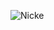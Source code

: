 ![Nicke](https://user-images.githubusercontent.com/3338619/116990862-60b21c00-acdc-11eb-8331-e2babf18b141.jpg)
